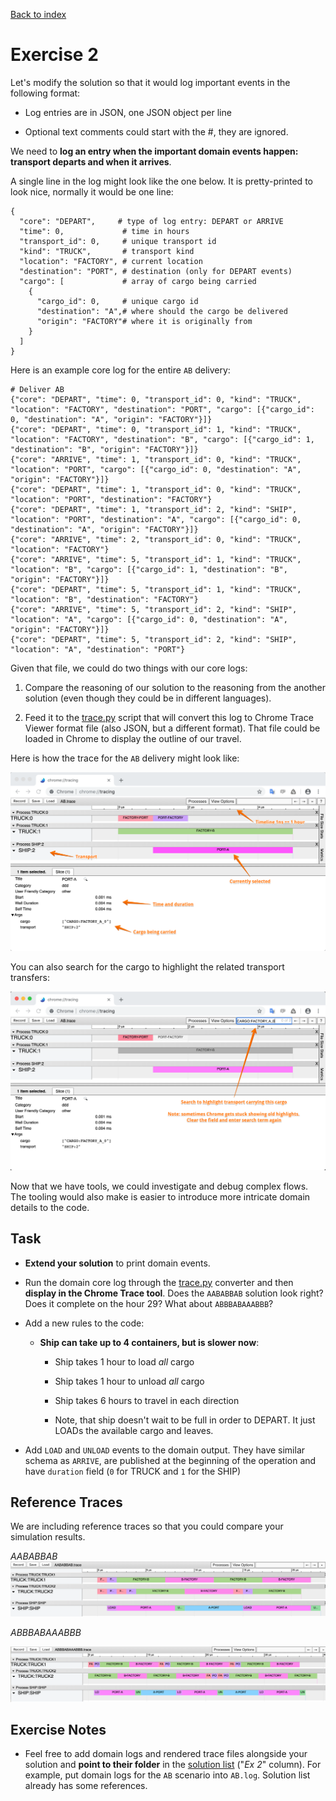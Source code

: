 [Back to index](../README.md)

# Exercise 2

Let's modify the solution so that it would log important events in the following format:

- Log entries are in JSON, one JSON object per line

- Optional text comments could start with the #, they are ignored.

We need to **log an entry when the important domain events happen: transport departs and when it arrives**.

A single line in the log might look like the one below. It is pretty-printed to look nice, normally it would be one
line:

```textile
{
  "core": "DEPART",     # type of log entry: DEPART or ARRIVE
  "time": 0,             # time in hours
  "transport_id": 0,     # unique transport id
  "kind": "TRUCK",       # transport kind
  "location": "FACTORY", # current location
  "destination": "PORT", # destination (only for DEPART events)
  "cargo": [             # array of cargo being carried
    {
      "cargo_id": 0,     # unique cargo id
      "destination": "A",# where should the cargo be delivered
      "origin": "FACTORY"# where it is originally from
    }
  ]
}
```

Here is an example core log for the entire `AB` delivery:

```textile
# Deliver AB
{"core": "DEPART", "time": 0, "transport_id": 0, "kind": "TRUCK", "location": "FACTORY", "destination": "PORT", "cargo": [{"cargo_id": 0, "destination": "A", "origin": "FACTORY"}]}
{"core": "DEPART", "time": 0, "transport_id": 1, "kind": "TRUCK", "location": "FACTORY", "destination": "B", "cargo": [{"cargo_id": 1, "destination": "B", "origin": "FACTORY"}]}
{"core": "ARRIVE", "time": 1, "transport_id": 0, "kind": "TRUCK", "location": "PORT", "cargo": [{"cargo_id": 0, "destination": "A", "origin": "FACTORY"}]}
{"core": "DEPART", "time": 1, "transport_id": 0, "kind": "TRUCK", "location": "PORT", "destination": "FACTORY"}
{"core": "DEPART", "time": 1, "transport_id": 2, "kind": "SHIP", "location": "PORT", "destination": "A", "cargo": [{"cargo_id": 0, "destination": "A", "origin": "FACTORY"}]}
{"core": "ARRIVE", "time": 2, "transport_id": 0, "kind": "TRUCK", "location": "FACTORY"}
{"core": "ARRIVE", "time": 5, "transport_id": 1, "kind": "TRUCK", "location": "B", "cargo": [{"cargo_id": 1, "destination": "B", "origin": "FACTORY"}]}
{"core": "DEPART", "time": 5, "transport_id": 1, "kind": "TRUCK", "location": "B", "destination": "FACTORY"}
{"core": "ARRIVE", "time": 5, "transport_id": 2, "kind": "SHIP", "location": "A", "cargo": [{"cargo_id": 0, "destination": "A", "origin": "FACTORY"}]}
{"core": "DEPART", "time": 5, "transport_id": 2, "kind": "SHIP", "location": "A", "destination": "PORT"}
```

Given that file, we could do two things with our core logs:

1. Compare the reasoning of our solution to the reasoning from the another solution (even though they could be in
   different languages).

2. Feed it to the [trace.py](/trace-py) script that will convert this log to Chrome Trace Viewer format file (also JSON,
   but a different format). That file could be loaded in Chrome to display the outline of our travel.

Here is how the trace for the `AB` delivery might look like:

![tt-2-tracing-small.png](images/tt-2-tracing-small.png)

You can also search for the cargo to highlight the related transport transfers:

![tt-2-tracing-search.png](images/tt-2-tracing-search.png)

Now that we have tools, we could investigate and debug complex flows. The tooling would also make is easier to introduce
more intricate domain details to the code.

## Task

- **Extend your solution** to print domain events.

- Run the domain core log through the [trace.py](/trace-py) converter and then **display in the Chrome Trace tool**.
  Does the `AABABBAB` solution look right? Does it complete on the hour 29? What about `ABBBABAAABBB`?

- Add a new rules to the code:

    - **Ship can take up to 4 containers, but is slower now**:

        - Ship takes 1 hour to load *all* cargo

        - Ship takes 1 hour to unload *all* cargo

        - Ship takes 6 hours to travel in each direction

        - Note, that ship doesn't wait to be full in order to DEPART. It just LOADs the available cargo and leaves.

- Add `LOAD` and `UNLOAD` events to the domain output. They have similar schema as `ARRIVE`, are published at the
  beginning of the operation and have  `duration` field (`0` for TRUCK and `1` for the SHIP)

## Reference Traces

We are including reference traces so that you could compare your simulation results.

*AABABBAB* ![tt-2-AABABBAB.png](images/tt-2-AABABBAB.png)

_ABBBABAAABBB_

![tt-2-ABBBABAAABBB.png](images/tt-2-ABBBABAAABBB.png)

## Exercise Notes

- Feel free to add domain logs and rendered trace files alongside your solution and **point to their folder** in
  the [solution list](https://github.com/Softwarepark/exercises/blob/master/transport-tycoon/README.md) ("*Ex 2*"
  column). For example, put domain logs for the `AB` scenario into `AB.log`. Solution list already has some references.
